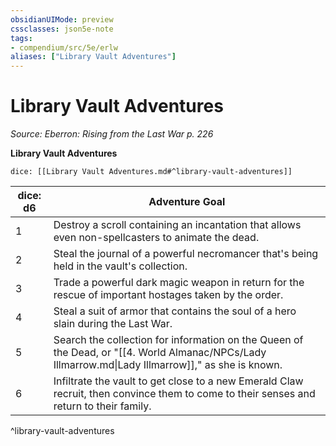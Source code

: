```yaml
---
obsidianUIMode: preview
cssclasses: json5e-note
tags:
- compendium/src/5e/erlw
aliases: ["Library Vault Adventures"]
---
```

# Library Vault Adventures
*Source: Eberron: Rising from the Last War p. 226* 

**Library Vault Adventures**

`dice: [[Library Vault Adventures.md#^library-vault-adventures]]`

| dice: d6 | Adventure Goal |
|----------|----------------|
| 1 | Destroy a scroll containing an incantation that allows even non-spellcasters to animate the dead. |
| 2 | Steal the journal of a powerful necromancer that's being held in the vault's collection. |
| 3 | Trade a powerful dark magic weapon in return for the rescue of important hostages taken by the order. |
| 4 | Steal a suit of armor that contains the soul of a hero slain during the Last War. |
| 5 | Search the collection for information on the Queen of the Dead, or "[[4. World Almanac/NPCs/Lady Illmarrow.md\|Lady Illmarrow]]," as she is known. |
| 6 | Infiltrate the vault to get close to a new Emerald Claw recruit, then convince them to come to their senses and return to their family. |
^library-vault-adventures